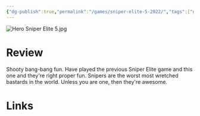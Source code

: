 ```yaml
---
{"dg-publish":true,"permalink":"/games/sniper-elite-5-2022/","tags":["games","streamed"],"created":"2024-07-23","updated":"2025-09-04"}
---
```



![Hero Sniper Elite 5.jpg](/img/user/_sys/Attachments/Hero%20Sniper%20Elite%205.jpg)

# Review

Shooty bang-bang fun. Have played the previous Sniper Elite game and this one and they're right proper fun. Snipers are the worst most wretched bastards in the world. Unless you are one, then they're awesome.

# Links

